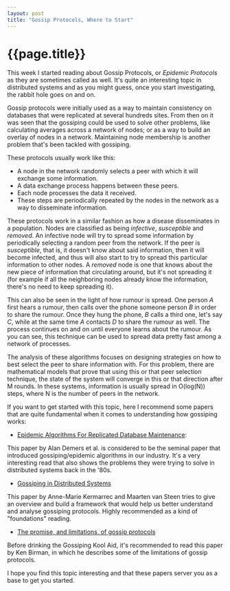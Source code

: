 ```yaml
---
layout: post
title: "Gossip Protocols, Where to Start"
---
```


# {{page.title}} #

This week I started reading about Gossip Protocols, or _Epidemic
Protocols_ as they are sometimes called as well. It's quite an
interesting topic in distributed systems and as you might guess, once
you start investigating, the rabbit hole goes on and on.

Gossip protocols were initially used as a way to maintain consistency
on databases that were replicated at several hundreds sites. From then
on it was seen that the gossiping could be used to solve other
problems, like calculating averages across a network of nodes; or as a
way to build an overlay of nodes in a network. Maintaining node
membership is another problem that's been tackled with gossiping.

These protocols usually work like this:

- A node in the network randomly selects a peer with which it will
  exchange some information.
- A data exchange process happens between these peers.
- Each node processes the data it received.
- These steps are periodically repeated by the nodes in the network as
  a way to disseminate information.

These protocols work in a similar fashion as how a disease
disseminates in a population. Nodes are classified as being
_infective_, _susceptible_ and _removed_. An infective node will try
to spread some information by periodically selecting a random peer
from the network. If the peer is _susceptible_, that is, it doesn't
know about said information, then it will become infected, and thus
will also start to try to spread this particular information to other
nodes. A _removed_ node is one that knows about the new piece of
information that circulating around, but it's not spreading it (for
example if all the neighboring nodes already know the information,
there's no need to keep spreading it).

This can also be seen in the light of how rumour is spread. One person
_A_ first hears a rumour, then calls over the phone someone person _B_
in order to share the rumour. Once they hung the phone, _B_ calls a
third one, let's say _C_, while at the same time _A_ contacts _D_ to
share the rumour as well. The process continues on and on until
everyone learns about the rumour. As you can see, this technique can
be used to spread data pretty fast among a network of processes.

The analysis of these algorithms focuses on designing strategies on
how to best select the peer to share information with. For this
problem, there are mathematical models that prove that using this or
that peer selection technique, the state of the system will converge
in this or that direction after M rounds. In these systems, information
is usually spread in O(log(N)) steps, where N is the number of peers
in the network.

If you want to get started with this topic, here I recommend some
papers that are quite fundamental when it comes to understanding how
gossiping works:

- [Epidemic Algorithms For Replicated Database Maintenance](https://www.cis.upenn.edu/~bcpierce/courses/dd/papers/demers-epidemic.pdf):

This paper by Alan Demers et al. is considered to be the seminal paper
that introduced gossiping/epidemic algorithms in our industry. It's a
very interesting read that also shows the problems they were trying to
solve in distributed systems back in the '80s.

- [Gossiping in Distributed Systems](http://www.distributed-systems.net/papers/2007.osr.pdf)

This paper by Anne-Marie Kermarrec and Maarten van Steen tries to give
an overview and build a framework that would help us better understand
and analyse gossiping protocols. Highly recommended as a kind of
"foundations" reading.

- [The promise, and limitations, of gossip protocols](http://dl.acm.org/citation.cfm?id=1317382)

Before drinking the Gossiping Kool Aid, it's recommended to read this
paper by Ken Birman, in which he describes some of the limitations of
gossip protocols.

I hope you find this topic interesting and that these papers server
you as a base to get you started.
